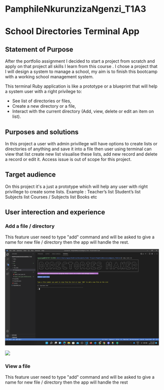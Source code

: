 # PamphileNkurunzizaNgenzi_T1A3

# School Directories Terminal App

## Statement of Purpose

After the portfolio assignment I decided to start a project from scratch and apply on that project all skills I learn from this course . I chose a project that I will design a system to manage a school, my aim is to finish this bootcamp with a working school management system.

This terminal Ruby application is like a prototype or a blueprint that will help a system user with a right privilege to:

- See list of directories or files,
- Create a new directory or a file,
- Interact with the current directory (Add, view, delete or edit an item on list).

## Purposes and solutions

In this project a user with admin privillege will have options to create lists or directories of anything and save it into a file then user using terminal can view that list create new list visualise these lists, add new record and delete a record or edit it. Access issue is out of scope for this project.

## Target audience

On this project it's a just a prototype which will help any user with right privillege to create some lists. Example :
Teacher’s list
Student’s list
Subjects list
Courses / Subjects list
Books
etc

## User interection and experience

### Add a file / directory

This feature user need to type "add" command and will be asked to give a name for new file / directory then the app will handle the rest.

![Image of welcome page](docs/Add_file.png)

![](image/README/1640137626141.png)

### View a file

This feature user need to type "add" command and will be asked to give a name for new file / directory then the app will handle the rest
